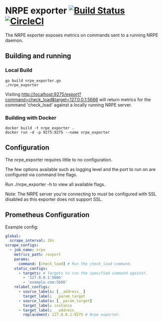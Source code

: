 # NRPE exporter [![Build Status](https://travis-ci.org/RobustPerception/nrpe_exporter.svg?branch=master)](https://travis-ci.org/RobustPerception/nrpe_exporter) [![CircleCI](https://circleci.com/gh/RobustPerception/nrpe_exporter.svg?style=shield)](https://circleci.com/gh/RobustPerception/nrpe_exporter)

The NRPE exporter exposes metrics on commands sent to a running NRPE daemon.

## Building and running

### Local Build

    go build nrpe_exporter.go
    ./nrpe_exporter

Visiting [http://localhost:9275/export?command=check_load&target=127.0.0.1:5666](http://localhost:9275/export?command=check_load&target=127.0.0.1:5666)
will return metrics for the command 'check_load' against a locally running NRPE server.

### Building with Docker

    docker build -t nrpe_exporter .
    docker run -d -p 9275:9275 --name nrpe_exporter

## Configuration

The nrpe_exporter requires little to no configuration.

The few options available such as logging level and the port to run on are configured via command line flags.

Run ./nrpe_exporter -h to view all available flags.

Note: The NRPE server you're connecting to must be configured with SSL disabled as this exporter does not support SSL.

## Prometheus Configuration

Example config:
```yml
global:
  scrape_interval: 10s
scrape_configs:
  - job_name: nrpe
    metrics_path: /export
    params:
      command: [check_load] # Run the check_load command.
    static_configs:
      - targets: # Targets to run the specified command against.
        - '127.0.0.1:5666'
        - 'example.com:5666'
    relabel_configs:
      - source_labels: [__address__]
        target_label: __param_target
      - source_labels: [__param_target]
        target_label: instance
      - target_label: __address__
        replacement: 127.0.0.1:9275 # Nrpe exporter.

```
